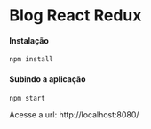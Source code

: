 # Blog React Redux

#### Instalação

```shell
npm install
```

#### Subindo a aplicação

```shell
npm start
```


Acesse a url: http://localhost:8080/